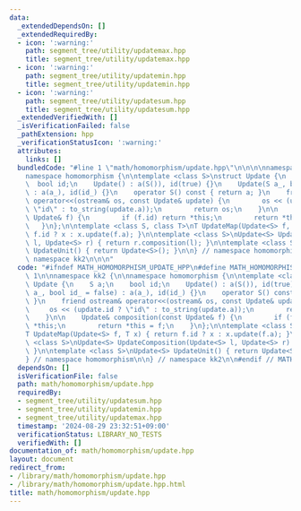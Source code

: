 ```yaml
---
data:
  _extendedDependsOn: []
  _extendedRequiredBy:
  - icon: ':warning:'
    path: segment_tree/utility/updatemax.hpp
    title: segment_tree/utility/updatemax.hpp
  - icon: ':warning:'
    path: segment_tree/utility/updatemin.hpp
    title: segment_tree/utility/updatemin.hpp
  - icon: ':warning:'
    path: segment_tree/utility/updatesum.hpp
    title: segment_tree/utility/updatesum.hpp
  _extendedVerifiedWith: []
  _isVerificationFailed: false
  _pathExtension: hpp
  _verificationStatusIcon: ':warning:'
  attributes:
    links: []
  bundledCode: "#line 1 \"math/homomorphism/update.hpp\"\n\n\n\nnamespace kk2 {\n\n\
    namespace homomorphism {\n\ntemplate <class S>\nstruct Update {\n    S a;\n  \
    \  bool id;\n    Update() : a(S()), id(true) {}\n    Update(S a_, bool id_ = false)\
    \ : a(a_), id(id_) {}\n    operator S() const { return a; }\n    friend ostream&\
    \ operator<<(ostream& os, const Update& update) {\n        os << (update.id ?\
    \ \"id\" : to_string(update.a));\n        return os;\n    }\n\n    Update& composition(const\
    \ Update& f) {\n        if (f.id) return *this;\n        return *this = f;\n \
    \   }\n};\n\ntemplate <class S, class T>\nT UpdateMap(Update<S> f, T x) { return\
    \ f.id ? x : x.update(f.a); }\n\ntemplate <class S>\nUpdate<S> UpdateComposition(Update<S>\
    \ l, Update<S> r) { return r.composition(l); }\n\ntemplate <class S>\nUpdate<S>\
    \ UpdateUnit() { return Update<S>(); }\n\n} // namespace homomorphism\n\n} //\
    \ namespace kk2\n\n\n"
  code: "#ifndef MATH_HOMOMORPHISM_UPDATE_HPP\n#define MATH_HOMOMORPHISM_UPDATE_HPP\
    \ 1\n\nnamespace kk2 {\n\nnamespace homomorphism {\n\ntemplate <class S>\nstruct\
    \ Update {\n    S a;\n    bool id;\n    Update() : a(S()), id(true) {}\n    Update(S\
    \ a_, bool id_ = false) : a(a_), id(id_) {}\n    operator S() const { return a;\
    \ }\n    friend ostream& operator<<(ostream& os, const Update& update) {\n   \
    \     os << (update.id ? \"id\" : to_string(update.a));\n        return os;\n\
    \    }\n\n    Update& composition(const Update& f) {\n        if (f.id) return\
    \ *this;\n        return *this = f;\n    }\n};\n\ntemplate <class S, class T>\n\
    T UpdateMap(Update<S> f, T x) { return f.id ? x : x.update(f.a); }\n\ntemplate\
    \ <class S>\nUpdate<S> UpdateComposition(Update<S> l, Update<S> r) { return r.composition(l);\
    \ }\n\ntemplate <class S>\nUpdate<S> UpdateUnit() { return Update<S>(); }\n\n\
    } // namespace homomorphism\n\n} // namespace kk2\n\n#endif // MATH_HOMOMORPHISM_UPDATE_HPP\n"
  dependsOn: []
  isVerificationFile: false
  path: math/homomorphism/update.hpp
  requiredBy:
  - segment_tree/utility/updatesum.hpp
  - segment_tree/utility/updatemin.hpp
  - segment_tree/utility/updatemax.hpp
  timestamp: '2024-08-29 23:32:51+09:00'
  verificationStatus: LIBRARY_NO_TESTS
  verifiedWith: []
documentation_of: math/homomorphism/update.hpp
layout: document
redirect_from:
- /library/math/homomorphism/update.hpp
- /library/math/homomorphism/update.hpp.html
title: math/homomorphism/update.hpp
---
```

